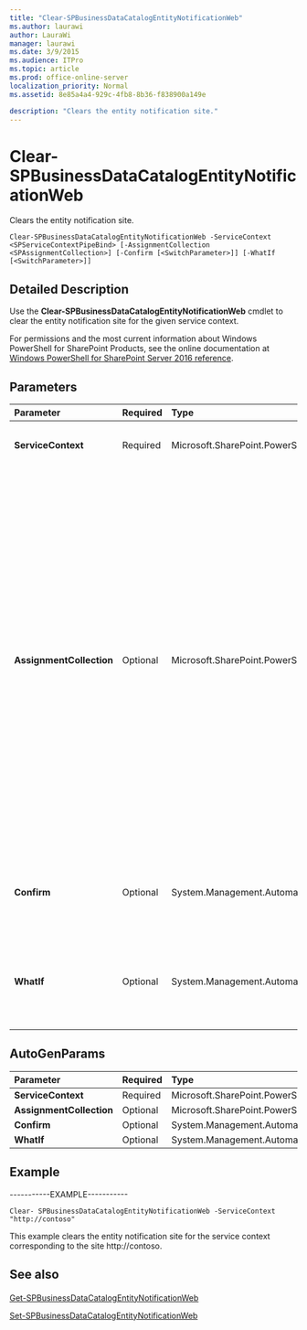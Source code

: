 ```yaml
---
title: "Clear-SPBusinessDataCatalogEntityNotificationWeb"
ms.author: laurawi
author: LauraWi
manager: laurawi
ms.date: 3/9/2015
ms.audience: ITPro
ms.topic: article
ms.prod: office-online-server
localization_priority: Normal
ms.assetid: 8e85a4a4-929c-4fb8-8b36-f838900a149e

description: "Clears the entity notification site."
---
```


# Clear-SPBusinessDataCatalogEntityNotificationWeb

Clears the entity notification site.
  
```
Clear-SPBusinessDataCatalogEntityNotificationWeb -ServiceContext <SPServiceContextPipeBind> [-AssignmentCollection <SPAssignmentCollection>] [-Confirm [<SwitchParameter>]] [-WhatIf [<SwitchParameter>]]
```

## Detailed Description

Use the **Clear-SPBusinessDataCatalogEntityNotificationWeb** cmdlet to clear the entity notification site for the given service context. 
  
For permissions and the most current information about Windows PowerShell for SharePoint Products, see the online documentation at [Windows PowerShell for SharePoint Server 2016 reference](https://go.microsoft.com/fwlink/p/?LinkId=671715).
  
## Parameters

|**Parameter**|**Required**|**Type**|**Description**|
|:-----|:-----|:-----|:-----|
|**ServiceContext** <br/> |Required  <br/> |Microsoft.SharePoint.PowerShell.SPServiceContextPipeBind  <br/> |Specifies the dervice context for which the entity notification web has to be cleared.  <br/> |
|**AssignmentCollection** <br/> |Optional  <br/> |Microsoft.SharePoint.PowerShell.SPAssignmentCollection  <br/> |Manages objects for the purpose of proper disposal. Use of objects, such as **SPWeb** or **SPSite**, can use large amounts of memory and use of these objects in Windows PowerShell scripts requires proper memory management. Using the **SPAssignment** object, you can assign objects to a variable and dispose of the objects after they are needed to free up memory. When **SPWeb**, **SPSite**, or **SPSiteAdministration** objects are used, the objects are automatically disposed of if an assignment collection or the **Global** parameter is not used.  <br/> > [!NOTE]> When the **Global** parameter is used, all objects are contained in the global store. If objects are not immediately used, or disposed of by using the **Stop-SPAssignment** command, an out-of-memory scenario can occur.           |
|**Confirm** <br/> |Optional  <br/> |System.Management.Automation.SwitchParameter  <br/> |Prompts you for confirmation before executing the command. For more information, type the following command: **get-help about_commonparameters** <br/> |
|**WhatIf** <br/> |Optional  <br/> |System.Management.Automation.SwitchParameter  <br/> |Displays a message that describes the effect of the command instead of executing the command. For more information, type the following command: **get-help about_commonparameters** <br/> |
   
## AutoGenParams

|**Parameter**|**Required**|**Type**|**Description**|
|:-----|:-----|:-----|:-----|
|**ServiceContext** <br/> |Required  <br/> |Microsoft.SharePoint.PowerShell.SPServiceContextPipeBind  <br/> ||
|**AssignmentCollection** <br/> |Optional  <br/> |Microsoft.SharePoint.PowerShell.SPAssignmentCollection  <br/> ||
|**Confirm** <br/> |Optional  <br/> |System.Management.Automation.SwitchParameter  <br/> ||
|**WhatIf** <br/> |Optional  <br/> |System.Management.Automation.SwitchParameter  <br/> ||
   
## Example

-----------EXAMPLE-----------
  
```
Clear- SPBusinessDataCatalogEntityNotificationWeb -ServiceContext "http://contoso"
```

This example clears the entity notification site for the service context corresponding to the site http://contoso.
  
## See also

#### 

[Get-SPBusinessDataCatalogEntityNotificationWeb](get-spbusinessdatacatalogentitynotificationweb.md)
  
[Set-SPBusinessDataCatalogEntityNotificationWeb](set-spbusinessdatacatalogentitynotificationweb.md)


